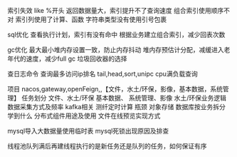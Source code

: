 索引失效
	  like  %开头
	  返回数据量大，索引提升不了查询速度
	  组合索引使用顺序不对
	  索引列使用了计算、函数
	  字符串类型没有使用引号包裹


sql优化
	查看执行计划，索引有没有命中
	根据业务建立组合索引，减少回表次数


gc优化
	最大最小堆内存设置一致，防止内存抖动
	堆内存预估计分配，减缓进入老年代的速度，减少full gc
	垃圾回收器的选择

查日志命令
查询最多访问ip排名  tail,head,sort,unipc
cpu满负载查询


项目
	nacos,gateway,openFeign,,【文件，水土/环保，影像，基本数据，系统管理】
	任务划分
		文件、水土/环保
		基本数据、
		系统管理、影像
	水土/环保业务逻辑
		数据采集方式及频率
		kafka相关
		测纤定时计算
	瓶颈
		对象存储
		数据库按业务拆分
	学到什么
		分布式组件用途及使用
		文件在线预览实现方式



mysql导入大数据量使用临时表
mysql死锁出现原因及排查


线程池队列满后再建线程执行的是新任务还是队列的任务，如何保证有序
